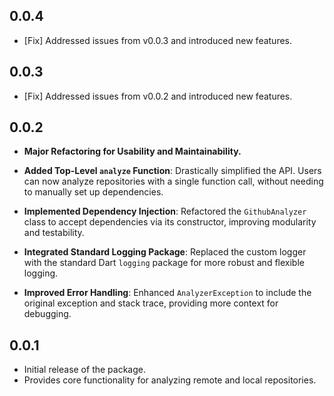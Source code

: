 ## 0.0.4

* [Fix] Addressed issues from v0.0.3 and introduced new features.

## 0.0.3

* [Fix] Addressed issues from v0.0.2 and introduced new features.

## 0.0.2

* **Major Refactoring for Usability and Maintainability.**

* **Added Top-Level `analyze` Function**: Drastically simplified the API. Users can now analyze repositories with a single function call, without needing to manually set up dependencies.
* **Implemented Dependency Injection**: Refactored the `GithubAnalyzer` class to accept dependencies via its constructor, improving modularity and testability.
* **Integrated Standard Logging Package**: Replaced the custom logger with the standard Dart `logging` package for more robust and flexible logging.
* **Improved Error Handling**: Enhanced `AnalyzerException` to include the original exception and stack trace, providing more context for debugging.

## 0.0.1

* Initial release of the package.
* Provides core functionality for analyzing remote and local repositories.